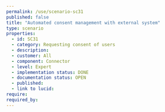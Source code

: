 ```yaml
---
permalink: /use/scenario-sc31
published: false
title: "Automated consent management with external system"
type: scenario
properties:
  - id: SC31
  - category: Requesting consent of users
  - description:
  - customer: All
  - component: Connector
  - level: Expert
  - implementation status: DONE
  - documentation status: OPEN
  - published:
  - link to lucid:
require:
required_by:
---
```

